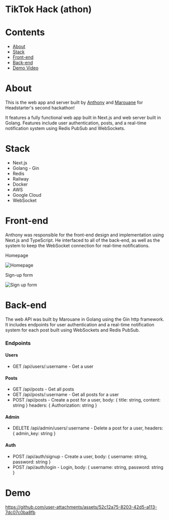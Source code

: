 # TikTok Hack (athon)

# Contents

- [About](https://github.com/lausan3/hs-hackathon2-tiktok?tab=readme-ov-file#about)
- [Stack](https://github.com/lausan3/hs-hackathon2-tiktok?tab=readme-ov-file#stack)
- [Front-end](https://github.com/lausan3/hs-hackathon2-tiktok?tab=readme-ov-file#front-end)
- [Back-end](https://github.com/lausan3/hs-hackathon2-tiktok?tab=readme-ov-file#back-end)
- [Demo Video](https://github.com/lausan3/hs-hackathon2-tiktok?tab=readme-ov-file#demo)

# About

This is the web app and server built by [Anthony](https://www.linkedin.com/in/ant-lau512/) and [Marouane](https://www.linkedin.com/in/marouane-h/) for Headstarter's second hackathon! 

It features a fully functional web app built in Next.js and web server built in Golang. Features include user authentication, posts, and a real-time notification system using Redis PubSub and WebSockets.


# Stack
- Next.js
- Golang - Gin
- Redis
- Railway
- Docker
- AWS
- Google Cloud
- WebSocket


# Front-end
Anthony was responsible for the front-end design and implementation using Next.js and TypeScript. He interfaced to all of the back-end, as well as the system to keep the WebSocket connection for real-time notifications.

Homepage

![Homepage](https://github.com/user-attachments/assets/bc6e6d7e-922e-4424-82f6-80b182d20445)

Sign-up form

![Sign up form](https://github.com/user-attachments/assets/ad5744c3-20f9-4435-b136-9bcd7e440cea)


# Back-end
The web API was built by Marouane in Golang using the Gin http framework. It includes endpoints for user authentication and a real-time notification system for each post built using WebSockets and Redis PubSub.

### Endpoints
#### Users
- GET /api/users/:username - Get a user

#### Posts
- GET /api/posts - Get all posts
- GET /api/posts/:username - Get all posts for a user
- POST /api/posts - Create a post for a user, body: { title: string, content: string } headers: { Authorization: string }
  
#### Admin
- DELETE /api/admin/users/:username - Delete a post for a user, headers: { admin_key: string }

#### Auth
- POST /api/auth/signup - Create a user, body: { username: string, password: string }
- POST /api/auth/login - Login, body: { username: string, password: string }


# Demo

https://github.com/user-attachments/assets/52c12a75-8203-42d5-a113-7dc07c0ba8fb

